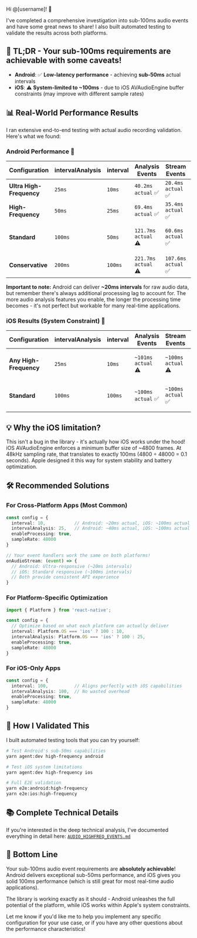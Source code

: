 Hi @[username]! 👋

I've completed a comprehensive investigation into sub-100ms audio events and have some great news to share! I also built automated testing to validate the results across both platforms.

## 🎯 **TL;DR - Your sub-100ms requirements are achievable with some caveats!**

- **Android**: ✅ **Low-latency performance** - achieving **sub-50ms** actual intervals
- **iOS**: ⚠️ **System-limited to ~100ms** - due to iOS AVAudioEngine buffer constraints (may improve with different sample rates)

## 📊 **Real-World Performance Results**

I ran extensive end-to-end testing with actual audio recording validation. Here's what we found:

### **Android Performance** 🤖

| Configuration | intervalAnalysis | interval | Analysis Events | Stream Events | Performance |
|--------------|------------------|----------|-----------------|---------------|------------|
| **Ultra High-Frequency** | `25ms` | `10ms` | `40.2ms actual` ✅ | `20.4ms actual` ✅ | **Sub-50ms possible** |
| **High-Frequency** | `50ms` | `25ms` | `69.4ms actual` ✅ | `35.4ms actual` ✅ | **Good sub-100ms** |
| **Standard** | `100ms` | `50ms` | `121.7ms actual` ⚠️ | `60.6ms actual` ✅ | **Stream good, analysis slower** |
| **Conservative** | `200ms` | `100ms` | `221.7ms actual` ⚠️ | `107.6ms actual` ✅ | **More processing overhead** |

**Important to note:** Android can deliver **~20ms intervals** for raw audio data, but remember there's always additional processing lag to account for. The more audio analysis features you enable, the longer the processing time becomes - it's not perfect but workable for many real-time applications.

### **iOS Results (System Constraint)** 📱

| Configuration | intervalAnalysis | interval | Analysis Events | Stream Events | Notes |
|--------------|------------------|----------|-----------------|---------------|-------|
| **Any High-Frequency** | `25ms` | `10ms` | `~101ms actual` ⚠️ | `~100ms actual` ⚠️ | **iOS enforces ~100ms minimum** |
| **Standard** | `100ms` | `100ms` | `~100ms actual` ✅ | `~100ms actual` ✅ | **Works perfectly as designed** |

## 💡 **Why the iOS limitation?**

This isn't a bug in the library - it's actually how iOS works under the hood! iOS AVAudioEngine enforces a minimum buffer size of ~4800 frames. At 48kHz sampling rate, that translates to exactly 100ms (4800 ÷ 48000 = 0.1 seconds). Apple designed it this way for system stability and battery optimization.

## 🛠 **Recommended Solutions**

### **For Cross-Platform Apps (Most Common)**
```typescript
const config = {
  interval: 10,           // Android: ~20ms actual, iOS: ~100ms actual
  intervalAnalysis: 25,   // Android: ~40ms actual, iOS: ~100ms actual
  enableProcessing: true,
  sampleRate: 48000
}

// Your event handlers work the same on both platforms!
onAudioStream: (event) => {
  // Android: Ultra-responsive (~20ms intervals)
  // iOS: Standard responsive (~100ms intervals)  
  // Both provide consistent API experience
}
```

### **For Platform-Specific Optimization**
```typescript
import { Platform } from 'react-native';

const config = {
  // Optimize based on what each platform can actually deliver
  interval: Platform.OS === 'ios' ? 100 : 10,
  intervalAnalysis: Platform.OS === 'ios' ? 100 : 25,
  enableProcessing: true,
  sampleRate: 48000
}
```

### **For iOS-Only Apps**
```typescript
const config = {
  interval: 100,          // Aligns perfectly with iOS capabilities
  intervalAnalysis: 100,  // No wasted overhead
  enableProcessing: true,
  sampleRate: 48000
}
```

## 🧪 **How I Validated This**

I built automated testing tools that you can try yourself:

```bash
# Test Android's sub-50ms capabilities
yarn agent:dev high-frequency android

# Test iOS system limitations  
yarn agent:dev high-frequency ios

# Full E2E validation
yarn e2e:android:high-frequency  
yarn e2e:ios:high-frequency
```

## 📚 **Complete Technical Details**

If you're interested in the deep technical analysis, I've documented everything in detail here: [`AUDIO_HIGHFREQ_EVENTS.md`](https://github.com/deeeed/expo-audio-stream/blob/main/packages/expo-audio-studio/docs/AUDIO_HIGHFREQ_EVENTS.md)

## 🎉 **Bottom Line**

Your sub-100ms audio event requirements are **absolutely achievable**! Android delivers exceptional sub-50ms performance, and iOS gives you solid 100ms performance (which is still great for most real-time audio applications).

The library is working exactly as it should - Android unleashes the full potential of the platform, while iOS works within Apple's system constraints.

Let me know if you'd like me to help you implement any specific configuration for your use case, or if you have any other questions about the performance characteristics!